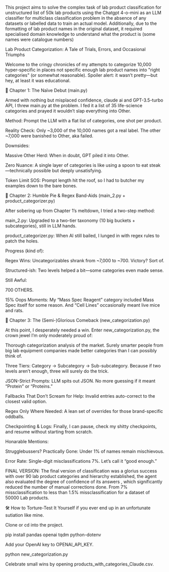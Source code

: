 This project aims to solve the complex task of lab product classification for unstructured list of 50k lab products using the Chatgpt 4-o-mini as an LLM classifier for multiclass classification problem in the absence of any datasets or labelled data to train an actual model.
Additionally, due to the formatting of lab product names in the original dataset, it required specialised domain knowledge to understand what the product is (some names were catalogue numbers)


Lab Product Categorization: A Tale of Trials, Errors, and Occasional Triumphs

Welcome to the cringy chronicles of my attempts to categorize 10,000 hyper-specific in places not specific enough lab product names into "right categories" (or somewhat reasonable). Spoiler alert: it wasn’t pretty—but hey, at least it was educational.

🏁 Chapter 1: The Naïve Debut (main.py)

Armed with nothing but misplaced confidence, claude ai and GPT-3.5-turbo API, I threw main.py at the problem. I fed it a list of 35 life-science categories and prayed it wouldn’t slap everything into Other.

Method: Prompt the LLM with a flat list of categories, one shot per product.

Reality Check: Only ~3,000 of the 10,000 names got a real label. The other ~7,000 were banished to Other, aka failed.

Downsides:

Massive Other Herd: When in doubt, GPT piled it into Other.  

Zero Nuance: A single layer of categories is like using a spoon to eat steak—technically possible but deeply unsatisfying.

Token Limit SOS: Prompt length hit the roof, so I had to butcher my examples down to the bare bones.

🚀 Chapter 2: Humble Pie & Regex Band‑Aids (main_2.py + product_categorizer.py)

After sobering up from Chapter 1’s meltdown, I tried a two-step method:

main_2.py: Upgraded to a two-tier taxonomy (10 big buckets + subcategories), still in LLM hands. 

product_categorizer.py: When AI still bailed, I lunged in with regex rules to patch the holes.

Progress (kind of):

Regex Wins: Uncategorizables shrank from ~7,000 to ~700. Victory? Sort of.

Structured-ish: Two levels helped a bit—some categories even made sense.

Still Awful:

700 OTHERS.

15% Oops Moments: My “Mass Spec Reagent” category included Mass Spec itself for some reason. And “Cell Lines” occasionally meant live mice and rats.

🌟 Chapter 3: The (Semi-)Glorious Comeback (new_categorization.py)

At this point, I desperately needed a win. Enter new_categorization.py, the crown jewel I’m only moderately proud of:

Thorough categorization analysis of the market. Surely smarter people from big lab equipment companies made better categories than I can possibly think of. 

Three Tiers: Category → Subcategory → Sub-subcategory. Because if two levels aren’t enough, three will surely do the trick.

JSON-Strict Prompts: LLM spits out JSON. No more guessing if it meant “Protein” or “Proteins.”

Fallbacks That Don’t Scream for Help: Invalid entries auto-correct to the closest valid option.

Regex Only Where Needed: A lean set of overrides for those brand-specific oddballs.

Checkpointing & Logs: Finally, I can pause, check my shitty checkpoints, and resume without starting from scratch.

Honarable Mentions:

Strugglebussers? Practically Gone: Under 1% of names remain mischievous. 

Error Rate: Single-digit misclassifications 7%. Let’s call it “good enough.”

FINAL VERSION:
The final version of classification was a glorius success with over 90 lab product categories and hierarchy established, the agent also evaluated the degree of confidence of its answers , which significantly  reduced the number of manual corrections done. From 7% missclassification to less than 1.5% missclassification for a dataset of 50000 Lab products.

🛠️ How to Torture-Test It Yourself if you ever end up in an unfortunate sutiation like mine. 

Clone or cd into the project.

pip install pandas openai tqdm python-dotenv

Add your OpenAI key to OPENAI_API_KEY.

python new_categorization.py

Celebrate small wins by opening products_with_categories_Claude.csv.


